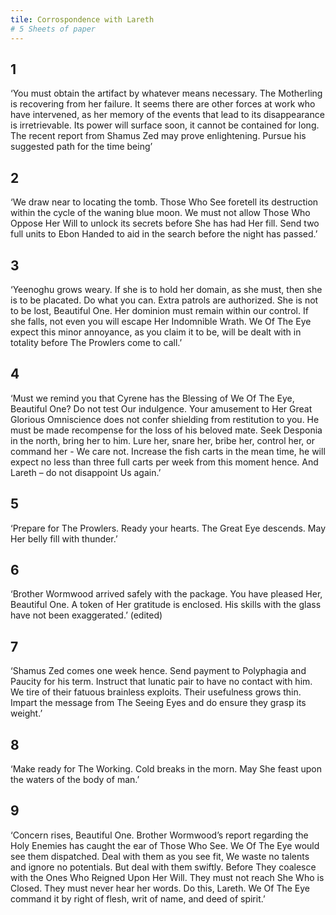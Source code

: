 ```yaml
---
tile: Corrospondence with Lareth
# 5 Sheets of paper 
---
```


## 1

‘You must obtain the artifact by whatever means necessary. The Motherling is recovering from her failure. It seems there are other forces at work who have intervened, as her memory of the events that lead to its disappearance is irretrievable. Its power will surface soon, it cannot be contained for long. The recent report from Shamus Zed may prove enlightening. Pursue his suggested path for the time being’

## 2  

‘We draw near to locating the tomb. Those Who See foretell its destruction within the cycle of the waning blue moon. We must not allow Those Who Oppose Her Will to unlock its secrets before She has had Her fill. Send two full units to Ebon Handed to aid in the search before the night has passed.’

## 3  

‘Yeenoghu grows weary. If she is to hold her domain, as she must, then she is to be placated. Do what you can. Extra patrols are authorized. She is not to be lost, Beautiful One. Her dominion must remain within our control. If she falls, not even you will escape Her Indomnible Wrath. We Of The Eye expect this minor annoyance, as you claim it to be, will be dealt with in totality before The Prowlers come to call.’

## 4 

‘Must we remind you that Cyrene has the Blessing of We Of The Eye, Beautiful One? Do not test Our indulgence. Your amusement to Her Great Glorious Omniscience does not confer shielding from restitution to you. He must be made recompense for the loss of his beloved mate. Seek Desponia in the north, bring her to him. Lure her, snare her, bribe her, control her, or command her - We care not. Increase the fish carts in the mean time, he will expect no less than three full carts per week from this moment hence. And Lareth – do not disappoint Us again.’

## 5 

‘Prepare for The Prowlers. Ready your hearts. The Great Eye descends. May Her belly fill with thunder.’ 

## 6 

‘Brother Wormwood arrived safely with the package. You have pleased Her, Beautiful One. A token of Her gratitude is enclosed. His skills with the glass have not been exaggerated.’ (edited)

## 7  

‘Shamus Zed comes one week hence. Send payment to Polyphagia and Paucity for his term. Instruct that lunatic pair to have no contact with him. We tire of their fatuous brainless exploits. Their usefulness grows thin. Impart the message from The Seeing Eyes and do ensure they grasp its weight.’ 

## 8 

‘Make ready for The Working. Cold breaks in the morn. May She feast upon the waters of the body of man.’

## 9 

‘Concern rises, Beautiful One. Brother Wormwood’s report regarding the Holy Enemies has caught the ear of Those Who See. We Of The Eye would see them dispatched. Deal with them as you see fit, We waste no talents and ignore no potentials. But deal with them swiftly. Before They coalesce with the Ones Who Reigned Upon Her Will. They must not reach She Who is Closed. They must never hear her words. Do this, Lareth. We Of The Eye command it by right of flesh, writ of name, and deed of spirit.’
